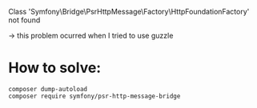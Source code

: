 Class 'Symfony\Bridge\PsrHttpMessage\Factory\HttpFoundationFactory' not found

-> this problem ocurred when I tried to use guzzle

# How to solve:
    composer dump-autoload
    composer require symfony/psr-http-message-bridge    